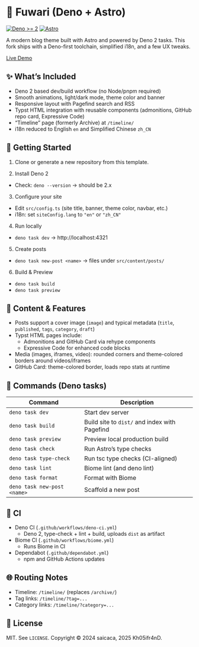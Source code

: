 # 🍥 Fuwari (Deno + Astro)

[![Deno >= 2](https://img.shields.io/badge/deno-%3E%3D2.0-black?logo=deno)](https://deno.com)
[![Astro](https://img.shields.io/badge/astro-5.x-orange?logo=astro)](https://astro.build)

A modern blog theme built with Astro and powered by Deno 2 tasks. This fork ships with a Deno-first toolchain, simplified i18n, and a few UX tweaks.

[Live Demo](https://fuwari.vercel.app)

## ✨ What’s Included

- Deno 2 based dev/build workflow (no Node/pnpm required)
- Smooth animations, light/dark mode, theme color and banner
- Responsive layout with Pagefind search and RSS
- Typst HTML integration with reusable components (admonitions, GitHub repo card, Expressive Code)
- “Timeline” page (formerly Archive) at `/timeline/`
- i18n reduced to English `en` and Simplified Chinese `zh_CN`

## 🚀 Getting Started

1) Clone or generate a new repository from this template.

2) Install Deno 2
- Check: `deno --version` → should be 2.x

3) Configure your site
- Edit `src/config.ts` (site title, banner, theme color, navbar, etc.)
- i18n: set `siteConfig.lang` to `"en"` or `"zh_CN"`

4) Run locally
- `deno task dev` → http://localhost:4321

5) Create posts
- `deno task new-post <name>` → files under `src/content/posts/`

6) Build & Preview
- `deno task build`
- `deno task preview`

## 🧱 Content & Features

- Posts support a cover image (`image`) and typical metadata (`title`, `published`, `tags`, `category`, `draft`)
- Typst HTML pages include:
  - Admonitions and GitHub Card via rehype components
  - Expressive Code for enhanced code blocks
- Media (images, iframes, video): rounded corners and theme-colored borders around videos/iframes
- GitHub Card: theme-colored border, loads repo stats at runtime

## 🔧 Commands (Deno tasks)

| Command                      | Description                                      |
| --------------------------- | ------------------------------------------------ |
| `deno task dev`            | Start dev server                                 |
| `deno task build`          | Build site to `dist/` and index with Pagefind    |
| `deno task preview`        | Preview local production build                   |
| `deno task check`          | Run Astro’s type checks                          |
| `deno task type-check`     | Run tsc type checks (CI-aligned)                 |
| `deno task lint`           | Biome lint (and deno lint)                       |
| `deno task format`         | Format with Biome                                |
| `deno task new-post <name>`| Scaffold a new post                               |

## 🧪 CI

- Deno CI (`.github/workflows/deno-ci.yml`)
  - Deno 2, type-check + lint + build, uploads `dist` as artifact
- Biome CI (`.github/workflows/biome.yml`)
  - Runs Biome in CI
- Dependabot (`.github/dependabot.yml`)
  - npm and GitHub Actions updates

## 🌐 Routing Notes

- Timeline: `/timeline/` (replaces `/archive/`)
- Tag links: `/timeline/?tag=...`
- Category links: `/timeline/?category=...`

## 📄 License

MIT. See `LICENSE`. Copyright © 2024 saicaca, 2025 Kh05ifr4nD.
